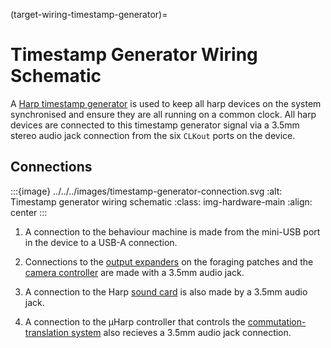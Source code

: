 (target-wiring-timestamp-generator)=
# Timestamp Generator Wiring Schematic

A [Harp timestamp generator](harp-tech:api/Harp.TimestampGeneratorGen3.html) is used to keep all harp devices on the system synchronised and ensure they are all running on a common clock. All harp devices are connected to this timestamp generator signal via a 3.5mm stereo audio jack connection from the six `CLKout` ports on the device.

## Connections

:::{image} ../../../images/timestamp-generator-connection.svg
:alt: Timestamp generator wiring schematic
:class: img-hardware-main
:align: center
:::

1. A connection to the behaviour machine is made from the mini-USB port in the device to a USB-A connection.

2. Connections to the [output expanders](target-wiring-foraging-patch-output-expander) on the foraging patches and the [camera controller](target-wiring-camera-controller) are made with a 3.5mm audio jack.

3. A connection to the Harp [sound card](target-wiring-sound-card) is also made by a 3.5mm audio jack.

4. A connection to the μHarp controller that controls the [commutation-translation system](target-wiring-commutation-translation) also recieves a 3.5mm audio jack connection.<!--TODO: this is missing in the svg -->